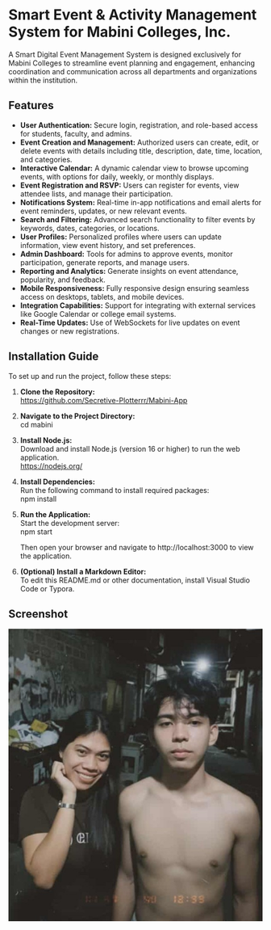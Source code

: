 # Smart Event & Activity Management System for Mabini Colleges, Inc.

A Smart Digital Event Management System is designed exclusively for Mabini Colleges to streamline event planning and engagement, enhancing coordination and communication across all departments and organizations within the institution.

## Features

- **User Authentication:** Secure login, registration, and role-based access for students, faculty, and admins.  
- **Event Creation and Management:** Authorized users can create, edit, or delete events with details including title, description, date, time, location, and categories.  
- **Interactive Calendar:** A dynamic calendar view to browse upcoming events, with options for daily, weekly, or monthly displays.  
- **Event Registration and RSVP:** Users can register for events, view attendee lists, and manage their participation.  
- **Notifications System:** Real-time in-app notifications and email alerts for event reminders, updates, or new relevant events.  
- **Search and Filtering:** Advanced search functionality to filter events by keywords, dates, categories, or locations.  
- **User Profiles:** Personalized profiles where users can update information, view event history, and set preferences.  
- **Admin Dashboard:** Tools for admins to approve events, monitor participation, generate reports, and manage users.  
- **Reporting and Analytics:** Generate insights on event attendance, popularity, and feedback.  
- **Mobile Responsiveness:** Fully responsive design ensuring seamless access on desktops, tablets, and mobile devices.  
- **Integration Capabilities:** Support for integrating with external services like Google Calendar or college email systems.  
- **Real-Time Updates:** Use of WebSockets for live updates on event changes or new registrations.  


## Installation Guide

To set up and run the project, follow these steps:

1. **Clone the Repository:**  
   https://github.com/Secretive-Plotterrr/Mabini-App

2. **Navigate to the Project Directory:**  
   cd mabini

3. **Install Node.js:**  
   Download and install Node.js (version 16 or higher) to run the web application.  
   https://nodejs.org/

4. **Install Dependencies:**  
   Run the following command to install required packages:  
   npm install

5. **Run the Application:**  
   Start the development server:  
   npm start  

   Then open your browser and navigate to http://localhost:3000 to view the application.

6. **(Optional) Install a Markdown Editor:**  
   To edit this README.md or other documentation, install Visual Studio Code or Typora.


## Screenshot 

![Project Screenshot](./screenshots/552818166_2599397957079692_5270847883764247902_n.jpg)


